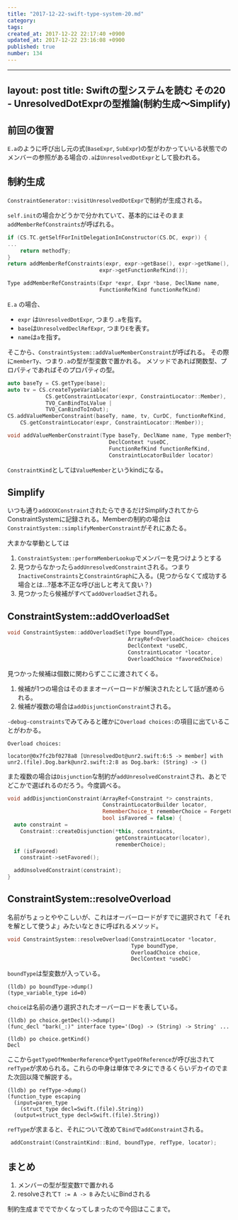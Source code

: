 ```yaml
---
title: "2017-12-22-swift-type-system-20.md"
category: 
tags: 
created_at: 2017-12-22 22:17:40 +0900
updated_at: 2017-12-22 23:16:08 +0900
published: true
number: 134
---
```


---
layout: post
title:  Swiftの型システムを読む その20 - UnresolvedDotExprの型推論(制約生成〜Simplify)
---

## 前回の復習
`E.a`のように呼び出し元の式(`BaseExpr`, `SubExpr`)の型がわかっていいる状態でのメンバーの参照がある場合の`.a`は`UnresolvedDotExpr`として扱われる。

##  制約生成
`ConstraintGenerator::visitUnresolvedDotExpr`で制約が生成される。

 `self.init`の場合かどうかで分かれていて、基本的にはそのまま`addMemberRefConstraints`が呼ばれる。

```cpp
if (CS.TC.getSelfForInitDelegationInConstructor(CS.DC, expr)) { 
... 
	return methodTy;
}
return addMemberRefConstraints(expr, expr->getBase(), expr->getName(),
                             expr->getFunctionRefKind());

```


```cpp
Type addMemberRefConstraints(Expr *expr, Expr *base, DeclName name,
                             FunctionRefKind functionRefKind)
```

`E.a` の場合、

+ `expr` は`UnresolvedDotExpr`, つまり`.a`を指す。
+ `base`は`UnresolvedDeclRefExpr`, つまり`E`を表す。
+ `name`は`a`を指す。

そこから、`ConstraintSystem::addValueMemberConstraint`が呼ばれる。
その際に`memberTy`、つまり`.a`の型が型変数で置かれる。
メソッドであれば関数型、プロパティであればそのプロパティの型。

```cpp
auto baseTy = CS.getType(base);
auto tv = CS.createTypeVariable(
            CS.getConstraintLocator(expr, ConstraintLocator::Member),
            TVO_CanBindToLValue |
            TVO_CanBindToInOut);
CS.addValueMemberConstraint(baseTy, name, tv, CurDC, functionRefKind,
    CS.getConstraintLocator(expr, ConstraintLocator::Member));
```

```cpp
void addValueMemberConstraint(Type baseTy, DeclName name, Type memberTy,
                                DeclContext *useDC,
                                FunctionRefKind functionRefKind,
                                ConstraintLocatorBuilder locator)
```


`ConstraintKind`としては`ValueMember`というkindになる。

## Simplify

いつも通り`addXXXConstraint`されたらできるだけSimplifyされてからConstraintSystemに記録される。Memberの制約の場合は`ConstraintSystem::simplifyMemberConstraint`がそれにあたる。
	

大まかな挙動としては
1. `ConstraintSystem::performMemberLookup`でメンバーを見つけようとする
2. 見つからなかったら`addUnresolvedConstraint`される。つまり`InactiveConstraints`と`ConstraintGraph`に入る。(見つからなくて成功する場合とは…?基本不正な呼び出しと考えて良い？)
3. 見つかったら候補がすべて`addOverloadSet`される。


## ConstraintSystem::addOverloadSet

```cpp
void ConstraintSystem::addOverloadSet(Type boundType,
                                      ArrayRef<OverloadChoice> choices,
                                      DeclContext *useDC,
                                      ConstraintLocator *locator,
                                      OverloadChoice *favoredChoice)
```

見つかった候補は個数に関わらずここに渡されてくる。

1. 候補が1つの場合はそのままオーバーロードが解決されたとして話が進められる。
2. 候補が複数の場合は`addDisjunctionConstraint`される。

`-debug-constraints`でみてみると確かに`Overload choices:`の項目に出ていることがわかる。

```
Overload choices:

locator@0x7fc2bf0278a8 [UnresolvedDot@unr2.swift:6:5 -> member] with unr2.(file).Dog.bark@unr2.swift:2:8 as Dog.bark: (String) -> ()
```


また複数の場合は`Disjunction`な制約が`addUnresolvedConstraint`され、あとでどこかで選ばれるのだろう。今度調べる。

```cpp
void addDisjunctionConstraint(ArrayRef<Constraint *> constraints,
                              ConstraintLocatorBuilder locator,
                              RememberChoice_t rememberChoice = ForgetChoice,
                              bool isFavored = false) {
  auto constraint =
    Constraint::createDisjunction(*this, constraints,
                                  getConstraintLocator(locator),
                                  rememberChoice);
  if (isFavored)
    constraint->setFavored();

  addUnsolvedConstraint(constraint);
}
```

## ConstraintSystem::resolveOverload

名前がちょっとややこしいが、これはオーバーロードがすでに選択されて「それを解として使うよ」みたいなときに呼ばれるメソッド。

```cpp
void ConstraintSystem::resolveOverload(ConstraintLocator *locator,
                                       Type boundType,
                                       OverloadChoice choice,
                                       DeclContext *useDC)
```

 `boundType`は型変数が入っている。

```
(lldb) po boundType->dump()
(type_variable_type id=0)
```

`choice`は名前の通り選択されたオーバーロードを表している。

```
(lldb) po choice.getDecl()->dump()
(func_decl "bark(_:)" interface type='(Dog) -> (String) -> String' ...
```

```
(lldb) po choice.getKind()
Decl
```


ここから`getTypeOfMemberReference`や`getTypeOfReference`が呼び出されて`refType`が求められる。これらの中身は単体でネタにできるくらいデカイのでまた次回以降で解説する。


```
(lldb) po refType->dump()
(function_type escaping
  (input=paren_type
    (struct_type decl=Swift.(file).String))
  (output=struct_type decl=Swift.(file).String))
```

`refType`が求まると、それについて改めて`Bind`で`addConstraint`される。

```cpp
 addConstraint(ConstraintKind::Bind, boundType, refType, locator);
```


## まとめ

1. メンバーの型が型変数`T`で置かれる
2. resolveされて`T := A -> B` みたいにBindされる

制約生成までででかくなってしまったので今回はここまで。
